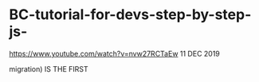 # BC-tutorial-for-devs-step-by-step-js-
https://www.youtube.com/watch?v=nvw27RCTaEw    11 DEC 2019

migration) IS THE FIRST
